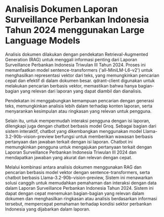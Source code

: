 # Analisis Dokumen Laporan Surveillance Perbankan Indonesia Tahun 2024 menggunakan Large Language Models
Analisis dokumen dilakukan dengan pendekatan Retrieval-Augmented Generation (RAG) untuk menggali informasi penting dari Laporan Surveillance Perbankan Indonesia Triwulan III Tahun 2024. Proses ini memanfaatkan model sentence-transformers ('all-MiniLM-L6-v2') untuk menghasilkan representasi vektor dari teks, yang memungkinkan pencarian cepat dan efektif di dalam dokumen besar. qdrant-client digunakan untuk melakukan pencarian berbasis vektor, memastikan bahwa hanya bagian-bagian yang relevan dari laporan yang dapat diambil dan dianalisis.

Pendekatan ini menggabungkan kemampuan pencarian dengan generasi teks, memungkinkan analisis lebih dalam terhadap konten laporan, serta menyarankan kesimpulan atau ringkasan yang relevan untuk pengguna.

Selain itu, untuk mempermudah interaksi pengguna dengan isi laporan, dilengkapi juga dengan chatbot berbasis model Groq. Sebagai bagian dari sistem interaktif, chatbot yang dikembangkan menggunakan model Llama-3.2-90b-vision-preview berfungsi untuk memberikan wawasan berbasis pertanyaan dan jawaban terkait dengan isi laporan. Chatbot ini memungkinkan pengguna untuk mengajukan pertanyaan terkait dengan Laporan Surveillance Perbankan Indonesia Triwulan III 2024 dan mendapatkan jawaban yang akurat dan relevan dengan cepat.

Melalui kombinasi antara analisis dokumen menggunakan RAG dan pencarian berbasis model vektor dengan sentence-transformers, serta chatbot berbasis Llama-3.2-90b-vision-preview, Sistem ini menawarkan solusi canggih untuk memudahkan pemahaman dan interaksi dengan data dalam Laporan Surveillance Perbankan Indonesia Tahun 2024. Sistem ini dapat dengan cepat menemukan bagian-bagian yang relevan dalam dokumen dan menghasilkan ringkasan atau analisis berdasarkan informasi tersebut, mempercepat pemahaman terhadap kondisi sektor perbankan Indonesia yang dijabarkan dalam laporan.
